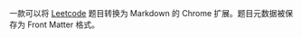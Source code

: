 一款可以将 [Leetcode](https://leetcode.com/problemset/all/) 题目转换为 Markdown 的 Chrome 扩展。题目元数据被保存为 Front Matter 格式。
